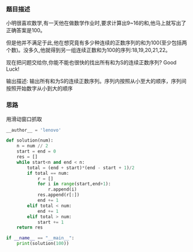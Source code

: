 ### 题目描述

小明很喜欢数学,有一天他在做数学作业时,要求计算出9~16的和,他马上就写出了正确答案是100。

但是他并不满足于此,他在想究竟有多少种连续的正数序列的和为100(至少包括两个数)。没多久,他就得到另一组连续正数和为100的序列:18,19,20,21,22。

现在把问题交给你,你能不能也很快的找出所有和为S的连续正数序列? Good Luck!

 输出描述: 输出所有和为S的连续正数序列。序列内按照从小至大的顺序，序列间按照开始数字从小到大的顺序

### 思路

用滑动窗口抓取

```python
__author__ = 'lenovo'

def solution(num):
    n = num // 2
    start = end = 0
    res = []
    while start<n and end < n:
        total = (end + start)*(end - start + 1)/2
        if total == num:
            r = []
            for i in range(start,end+1):
                r.append(i)
            res.append(r[:])
            end += 1
        elif total < num:
            end += 1
        elif total > num:
            start += 1
    return res

if __name__ == "__main__":
    print(solution(100))
```

